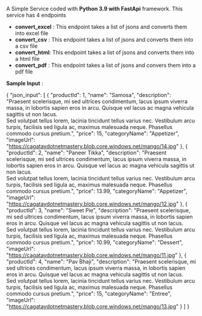 A Simple Service coded with **Python 3.9 with FastApi** framework.
This service has 4 endpoints
 - **convert_excel** : This endpoint takes a list of jsons and converts them into excel file
 - **convert_csv** : This endpoint takes a list of jsons and converts them into a csv file
 - **convert_html**: This endpoint takes a list of jsons and converts them into a html file
 - **convert_pdf** : This endpoint takes a list of jsons and convers them into a pdf file


**Sample Input** : 


{
  "json_input": [
    {
      "productId": 1,
      "name": "Samosa",
      "description": "Praesent scelerisque, mi sed ultrices condimentum, lacus ipsum viverra massa, in lobortis sapien eros in arcu. Quisque vel lacus ac magna vehicula sagittis ut non lacus.<br/>Sed volutpat tellus lorem, lacinia tincidunt tellus varius nec. Vestibulum arcu turpis, facilisis sed ligula ac, maximus malesuada neque. Phasellus commodo cursus pretium.",
      "price": 15,
      "categoryName": "Appetizer",
      "imageUrl": "https://cagataydotnetmastery.blob.core.windows.net/mango/14.jpg"
    },
    {
      "productId": 2,
      "name": "Paneer Tikka",
      "description": "Praesent scelerisque, mi sed ultrices condimentum, lacus ipsum viverra massa, in lobortis sapien eros in arcu. Quisque vel lacus ac magna vehicula sagittis ut non lacus.<br/>Sed volutpat tellus lorem, lacinia tincidunt tellus varius nec. Vestibulum arcu turpis, facilisis sed ligula ac, maximus malesuada neque. Phasellus commodo cursus pretium.",
      "price": 13.99,
      "categoryName": "Appetizer",
      "imageUrl": "https://cagataydotnetmastery.blob.core.windows.net/mango/12.jpg"
    },
    {
      "productId": 3,
      "name": "Sweet Pie",
      "description": "Praesent scelerisque, mi sed ultrices condimentum, lacus ipsum viverra massa, in lobortis sapien eros in arcu. Quisque vel lacus ac magna vehicula sagittis ut non lacus.<br/>Sed volutpat tellus lorem, lacinia tincidunt tellus varius nec. Vestibulum arcu turpis, facilisis sed ligula ac, maximus malesuada neque. Phasellus commodo cursus pretium.",
      "price": 10.99,
      "categoryName": "Dessert",
      "imageUrl": "https://cagataydotnetmastery.blob.core.windows.net/mango/11.jpg"
    },
    {
      "productId": 4,
      "name": "Pav Bhaji",
      "description": "Praesent scelerisque, mi sed ultrices condimentum, lacus ipsum viverra massa, in lobortis sapien eros in arcu. Quisque vel lacus ac magna vehicula sagittis ut non lacus.<br/>Sed volutpat tellus lorem, lacinia tincidunt tellus varius nec. Vestibulum arcu turpis, facilisis sed ligula ac, maximus malesuada neque. Phasellus commodo cursus pretium.",
      "price": 15,
      "categoryName": "Entree",
      "imageUrl": "https://cagataydotnetmastery.blob.core.windows.net/mango/13.jpg"
    }
  ]
}